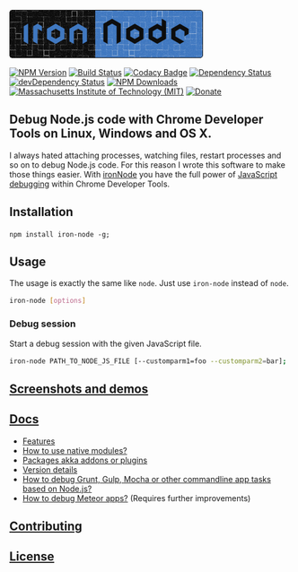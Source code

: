 ![ironNode](logo/logo.png)  

[![NPM Version](http://img.shields.io/npm/v/iron-node.svg)](https://www.npmjs.org/package/iron-node)
[![Build Status](https://travis-ci.org/s-a/iron-node.svg)](https://travis-ci.org/s-a/iron-node)
[![Codacy Badge](https://www.codacy.com/project/badge/9abe33d152db40bfa5833f2388b32646)](https://www.codacy.com/app/stephanahlf/iron-node)
[![Dependency Status](https://david-dm.org/s-a/iron-node.svg)](https://david-dm.org/s-a/iron-node)
[![devDependency Status](https://david-dm.org/s-a/iron-node/dev-status.svg)](https://david-dm.org/s-a/iron-node#info=devDependencies)
[![NPM Downloads](https://img.shields.io/npm/dm/iron-node.svg)](https://www.npmjs.org/package/iron-node)
[![Massachusetts Institute of Technology (MIT)](https://s-a.github.io/license/img/mit.svg)](/LICENSE.md#mit)
[![Donate](http://s-a.github.io/donate/donate.svg)](http://s-a.github.io/donate/)


## Debug Node.js code with Chrome Developer Tools on Linux, Windows and OS X.
I always hated attaching processes, watching files, restart processes and so on to debug Node.js code. For this reason I wrote this software to make those things easier. With [ironNode](https://github.com/s-a/iron-node) you have the full power of [JavaScript debugging](https://developer.chrome.com/devtools/docs/javascript-debugging) within Chrome Developer Tools.

## Installation
```npm install iron-node -g;```

## Usage
The usage is exactly the same like ```node```. Just use ```iron-node``` instead of ```node```.
```bash
iron-node [options]
```

### Debug session
Start a debug session with the given JavaScript file.
```bash
iron-node PATH_TO_NODE_JS_FILE [--customparm1=foo --customparm2=bar];
```

## [Screenshots and demos](http://s-a.github.io/iron-node/)

## [Docs](/docs/)
 - [Features](/docs/FEATURES.md)
 - [How to use native modules?](/docs/NATIVE-MODULES.md)
 - [Packages akka addons or plugins](/docs/PACKAGES.md)
 - [Version details](/docs/VERSION-DETAILS.md)
 - [How to debug Grunt, Gulp, Mocha or other commandline app tasks based on Node.js?](/docs/DEBUG-NODEJS-COMMANDLINE-APPS.md)
 - [How to debug Meteor apps?](/docs/NATIVE-MODULES.md) (Requires further improvements)

## [Contributing](/CONTRIBUTING.md)

## [License](/LICENSE.md)